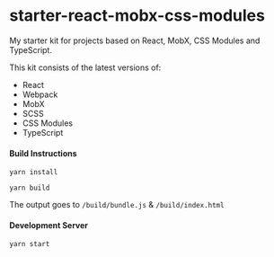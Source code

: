 # starter-react-mobx-css-modules
My starter kit for projects based on React, MobX, CSS Modules and TypeScript.

This kit consists of the latest versions of:
* React
* Webpack
* MobX
* SCSS
* CSS Modules
* TypeScript

#### Build Instructions

`yarn install`

`yarn build`

The output goes to `/build/bundle.js` & `/build/index.html`

#### Development Server

`yarn start`
